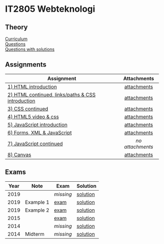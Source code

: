 # IT2805 Webteknologi
## Theory
[Curriculum](resources\curriculum.pdf)  
[Questions](questions/index.md)  
[Questions with solutions](questions/solutions.md)

## Assignments

| Assignment | Attachments |
|----------|:-------------:|
| [1) HTML introduction](assignments/1/assignment-1.pdf) | [attachments](assignments/1/attachments-1.zip) |
| [2) HTML continued, links/paths & CSS introduction](assignments/2/assignment-2.pdf) | [attachments](assignments/2/attachments-2.zip) |
| [3) CSS continued](assignments/3/assignment-3.pdf) | [attachments](assignments/3/attachments-3.zip) |
| [4) HTML5 video & css](assignments/4/assignment-4.pdf) | [attachments](assignments/4/attachments-4.zip) |
| [5) JavaScript introduction](assignments/5/assignment-5.pdf) | [attachments](assignments/5/attachments-5.zip) |
| [6) Forms, XML & JavaScript](assignments/6/assignment-6.pdf) | [attachments](assignments/6/attachments-6.zip) |
| [7) JavaScript continued](assignments/7/assignment-7.pdf) | _no attachments_ |
| [8) Canvas](assignments/8/assignment-8.pdf) | [attachments](assignments/8/attachments-8.zip) |

## Exams

| Year | Note      | Exam                                        | Solution                                                 |
|:----:|-----------|---------------------------------------------|----------------------------------------------------------|
| 2019 |           | _missing_                                   | [solution](exams/IT2805_2019_Exam_solution.pdf)          |
| 2019 | Example 1 | [exam](exams/IT2805_2019_Exam_example1.pdf) | [solution](exams/IT2805_2019_Exam_example1_solution.pdf) |
| 2019 | Example 2 | [exam](exams/IT2805_2019_Exam_example2.pdf) | [solution](exams/IT2805_2019_Exam_example2_solution.pdf) |
| 2015 |           | [exam](exams/IT2805_2015_Exam.pdf)          | [solution](exams/IT2805_2015_Exam_solution.pdf)          |
| 2014 |           | _missing_                                   | [solution](exams/IT2805_2014_Exam_solution.pdf)          |
| 2014 | Midterm   | _missing_                                   | [solution](exams/IT2805_2014_Midterm_solution.pdf)       |
